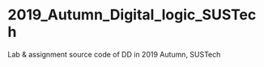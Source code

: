# 2019_Autumn_Digital_logic_SUSTech
Lab &amp; assignment source code of DD in 2019 Autumn, SUSTech 
